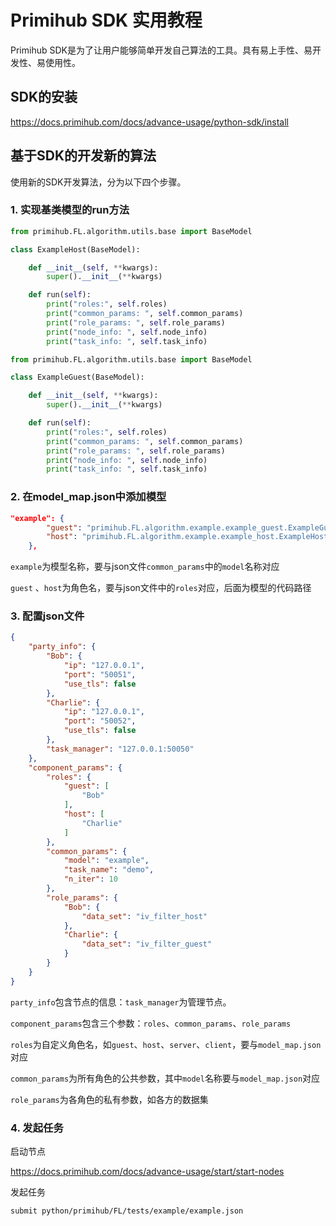 # Primihub SDK 实用教程

Primihub SDK是为了让用户能够简单开发自己算法的工具。具有易上手性、易开发性、易使用性。

## SDK的安装

<https://docs.primihub.com/docs/advance-usage/python-sdk/install>

## 基于SDK的开发新的算法

使用新的SDK开发算法，分为以下四个步骤。

### 1. 实现基类模型的run方法

```python
from primihub.FL.algorithm.utils.base import BaseModel

class ExampleHost(BaseModel):

    def __init__(self, **kwargs):
        super().__init__(**kwargs)

    def run(self):
        print("roles:", self.roles)
        print("common_params: ", self.common_params)
        print("role_params: ", self.role_params)
        print("node_info: ", self.node_info)
        print("task_info: ", self.task_info)
```

```python
from primihub.FL.algorithm.utils.base import BaseModel

class ExampleGuest(BaseModel):

    def __init__(self, **kwargs):
        super().__init__(**kwargs)

    def run(self):
        print("roles:", self.roles)
        print("common_params: ", self.common_params)
        print("role_params: ", self.role_params)
        print("node_info: ", self.node_info)
        print("task_info: ", self.task_info)
```

### 2. 在model_map.json中添加模型

```json
"example": {
        "guest": "primihub.FL.algorithm.example.example_guest.ExampleGuest",
        "host": "primihub.FL.algorithm.example.example_host.ExampleHost"
    },
```

``example``为模型名称，要与json文件``common_params``中的``model``名称对应

``guest`` 、``host``为角色名，要与json文件中的``roles``对应，后面为模型的代码路径

### 3. 配置json文件

```json
{
    "party_info": {
        "Bob": {
            "ip": "127.0.0.1",
            "port": "50051",
            "use_tls": false
        },
        "Charlie": {
            "ip": "127.0.0.1",
            "port": "50052",
            "use_tls": false
        },
        "task_manager": "127.0.0.1:50050"
    },
    "component_params": {
        "roles": {
            "guest": [
                "Bob"
            ],
            "host": [
                "Charlie"
            ]
        },
        "common_params": {
            "model": "example",
            "task_name": "demo",
            "n_iter": 10
        },
        "role_params": {
            "Bob": {
                "data_set": "iv_filter_host"
            },
            "Charlie": {
                "data_set": "iv_filter_guest"
            }
        }
    }
}
```

``party_info``包含节点的信息：``task_manager``为管理节点。

``component_params``包含三个参数：``roles``、``common_params``、``role_params``

``roles``为自定义角色名，如``guest``、``host``、``server``、``client``，要与``model_map.json``对应

``common_params``为所有角色的公共参数，其中``model``名称要与``model_map.json``对应

``role_params``为各角色的私有参数，如各方的数据集

### 4. 发起任务

启动节点

<https://docs.primihub.com/docs/advance-usage/start/start-nodes>

发起任务

```bash
submit python/primihub/FL/tests/example/example.json
```
